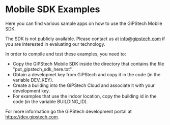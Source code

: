 # Mobile SDK Examples
Here you can find various sample apps on how to use the GiPStech Mobile SDK.

The SDK is not publicly available. Please contact us at info@gipstech.com if you are interested in evaluating our technology.

In order to compile and test these examples, you need to:
- Copy the GiPStech Mobile SDK inside the directory that contains the file "put_gipstech_sdk_here.txt".
- Obtain a developmet key from GiPStech and copy it in the code (in the variable DEV_KEY).
- Create a building into the GiPStech Cloud and associate it with your development key.
- For examples that use the indoor location, copy the building id in the code (in the variable BUILDING_ID).

For more information go the GiPStech development portal at https://dev.gipstech.com.
